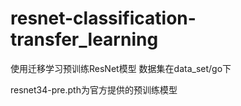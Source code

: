 # resnet-classification-transfer_learning
使用迁移学习预训练ResNet模型 数据集在data_set/go下

resnet34-pre.pth为官方提供的预训练模型
